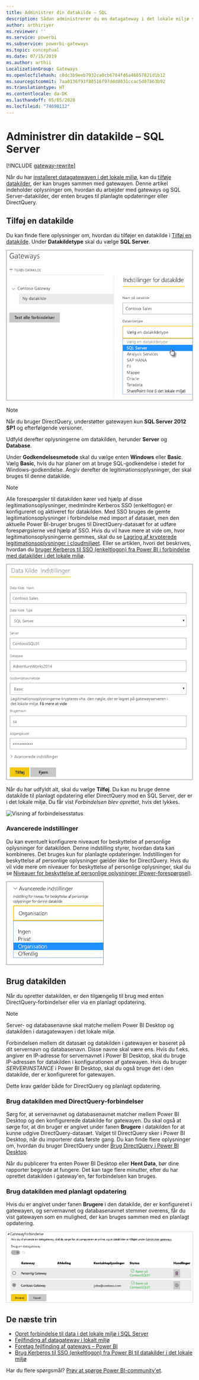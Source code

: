 ```yaml
---
title: Administrer din datakilde – SQL
description: Sådan administrerer du en datagateway i det lokale miljø samt de datakilder, der hører til denne gateway.
author: arthiriyer
ms.reviewer: ''
ms.service: powerbi
ms.subservice: powerbi-gateways
ms.topic: conceptual
ms.date: 07/15/2019
ms.author: arthii
LocalizationGroup: Gateways
ms.openlocfilehash: c0dc3b9eeb7932ca0cb6784fd6a46857821d1b12
ms.sourcegitcommit: 7aa0136f93f88516f97ddd8031ccac5d07863b92
ms.translationtype: HT
ms.contentlocale: da-DK
ms.lasthandoff: 05/05/2020
ms.locfileid: "74698112"
---
```

# <a name="manage-your-data-source---sql-server"></a>Administrer din datakilde – SQL Server

[!INCLUDE [gateway-rewrite](includes/gateway-rewrite.md)]

Når du har [installeret datagatewayen i det lokale miljø](/data-integration/gateway/service-gateway-install), kan du [tilføje datakilder](service-gateway-data-sources.md#add-a-data-source), der kan bruges sammen med gatewayen. Denne artikel indeholder oplysninger om, hvordan du arbejder med gateways og SQL Server-datakilder, der enten bruges til planlagte opdateringer eller DirectQuery.

## <a name="add-a-data-source"></a>Tilføj en datakilde

Du kan finde flere oplysninger om, hvordan du tilføjer en datakilde i [Tilføj en datakilde](service-gateway-data-sources.md#add-a-data-source). Under **Datakildetype** skal du vælge **SQL Server**.

![Vælg SQL Server-datakilden](media/service-gateway-enterprise-manage-sql/datasourcesettings2.png)

> [!NOTE]
> Når du bruger DirectQuery, understøtter gatewayen kun **SQL Server 2012 SP1** og efterfølgende versioner.

Udfyld derefter oplysningerne om datakilden, herunder **Server** og **Database**. 

Under **Godkendelsesmetode** skal du vælge enten **Windows**  eller **Basic**. Vælg **Basic**, hvis du har planer om at bruge SQL-godkendelse i stedet for Windows-godkendelse. Angiv derefter de legitimationsoplysninger, der skal bruges til denne datakilde.

> [!NOTE]
> Alle forespørgsler til datakilden kører ved hjælp af disse legitimationsoplysninger, medmindre Kerberos SSO (enkeltlogon) er konfigureret og aktiveret for datakilden. Med SSO bruges de gemte legitimationsoplysninger i forbindelse med import af datasæt, men den aktuelle Power BI-bruger bruges til DirectQuery-datasæt for at udføre forespørgslerne ved hjælp af SSO. Hvis du vil have mere at vide om, hvor legitimationsoplysningerne gemmes, skal du se [Lagring af krypterede legitimationsoplysninger i cloudmiljøet](service-gateway-data-sources.md#store-encrypted-credentials-in-the-cloud). Eller se artiklen, hvori det beskrives, hvordan du [bruger Kerberos til SSO (enkeltlogon) fra Power BI i forbindelse med datakilder i det lokale miljø](service-gateway-sso-kerberos.md).

![Angivelse af indstillinger for datakilden](media/service-gateway-enterprise-manage-sql/datasourcesettings3.png)

Når du har udfyldt alt, skal du vælge **Tilføj**. Du kan nu bruge denne datakilde til planlagt opdatering eller DirectQuery mod en SQL Server, der er i det lokale miljø. Du får vist *Forbindelsen blev oprettet*, hvis det lykkes.

![Visning af forbindelsesstatus](media/service-gateway-enterprise-manage-sql/datasourcesettings4.png)

### <a name="advanced-settings"></a>Avancerede indstillinger

Du kan eventuelt konfigurere niveauet for beskyttelse af personlige oplysninger for datakilden. Denne indstilling styrer, hvordan data kan kombineres. Det bruges kun for planlagte opdateringer. Indstillingen for beskyttelse af personlige oplysninger gælder ikke for DirectQuery. Hvis du vil vide mere om niveauer for beskyttelse af personlige oplysninger, skal du se [Niveauer for beskyttelse af personlige oplysninger (Power-forespørgsel)](https://support.office.com/article/Privacy-levels-Power-Query-CC3EDE4D-359E-4B28-BC72-9BEE7900B540).

![Angivelse af niveauet for beskyttelse af personlige oplysninger](media/service-gateway-enterprise-manage-sql/datasourcesettings9.png)

## <a name="use-the-data-source"></a>Brug datakilden

Når du opretter datakilden, er den tilgængelig til brug med enten DirectQuery-forbindelser eller via en planlagt opdatering.

> [!NOTE]
> Server- og databasenavne skal matche mellem Power BI Desktop og datakilden i datagatewayen i det lokale miljø.

Forbindelsen mellem dit datasæt og datakilden i gatewayen er baseret på dit servernavn og databasenavn. Disse navne skal være ens. Hvis du f.eks. angiver en IP-adresse for servernavnet i Power BI Desktop, skal du bruge IP-adressen for datakilden i konfigurationen af gatewayen. Hvis du bruger *SERVER\INSTANCE* i Power BI Desktop, skal du også bruge det i den datakilde, der er konfigureret for gatewayen.

Dette krav gælder både for DirectQuery og planlagt opdatering.

### <a name="use-the-data-source-with-directquery-connections"></a>Brug datakilden med DirectQuery-forbindelser

Sørg for, at servernavnet og databasenavnet matcher mellem Power BI Desktop og den konfigurerede datakilde for gatewayen. Du skal også at sørge for, at din bruger er angivet under fanen **Brugere** i datakilden for at kunne udgive DirectQuery-datasæt. Valget til DirectQuery sker i Power BI Desktop, når du importerer data første gang. Du kan finde flere oplysninger om, hvordan du bruger DirectQuery under [Brug DirectQuery i Power BI Desktop](desktop-use-directquery.md).

Når du publicerer fra enten Power BI Desktop eller **Hent Data**, bør dine rapporter begynde at fungere. Det kan tage flere minutter, efter du har oprettet datakilden i gateway'en, før forbindelsen kan bruges.

### <a name="use-the-data-source-with-scheduled-refresh"></a>Brug datakilden med planlagt opdatering

Hvis du er angivet under fanen **Brugere** i den datakilde, der er konfigureret i gatewayen, og servernavnet og databasenavnet stemmer overens, får du vist gatewayen som en mulighed, der kan bruges sammen med en planlagt opdatering.

![Visning af brugerne](media/service-gateway-enterprise-manage-sql/powerbi-gateway-enterprise-schedule-refresh.png)

## <a name="next-steps"></a>De næste trin

* [Opret forbindelse til data i det lokale miljø i SQL Server](service-gateway-sql-tutorial.md)
* [Fejlfinding af datagateway i lokalt miljø](/data-integration/gateway/service-gateway-tshoot)
* [Foretag fejlfinding af gateways – Power BI](service-gateway-onprem-tshoot.md)
* [Brug Kerberos til SSO (enkeltlogon) fra Power BI til datakilder i det lokale miljø](service-gateway-sso-kerberos.md)

Har du flere spørgsmål? [Prøv at spørge Power BI-community'et](https://community.powerbi.com/).

